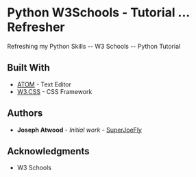 # Python W3Schools - Tutorial ... Refresher

Refreshing my Python Skills -- W3 Schools -- Python Tutorial

## Built With

* [ATOM](https://atom.io) - Text Editor
* [W3.CSS](https://w3schools.com/w3css) - CSS Framework

## Authors

* **Joseph Atwood** - *Initial work* - [SuperJoeFly](https://github.com/superjoefly)

## Acknowledgments

* W3 Schools
